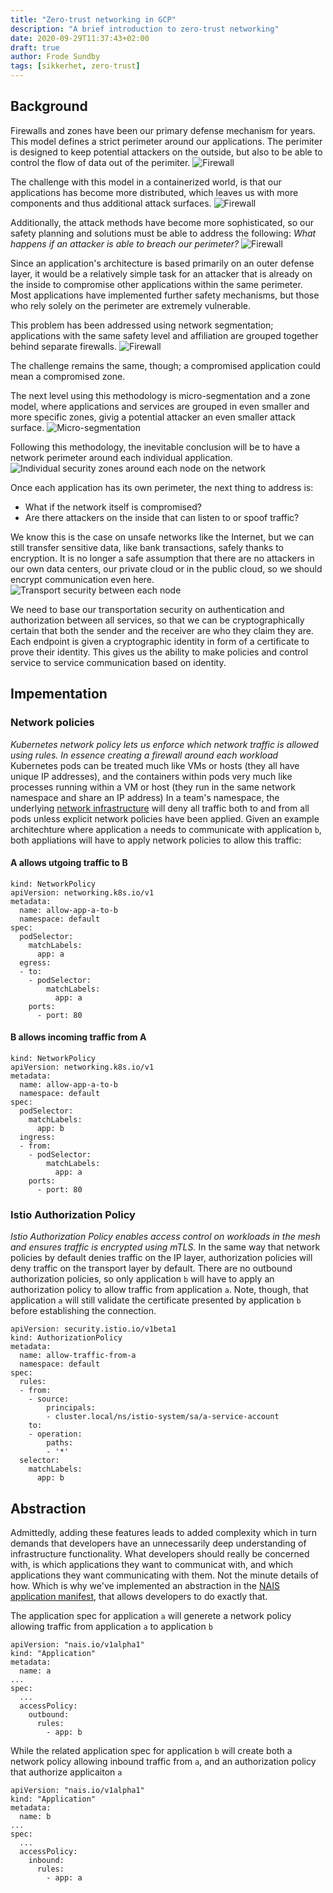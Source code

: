 ```yaml
---
title: "Zero-trust networking in GCP"
description: "A brief introduction to zero-trust networking"
date: 2020-09-29T11:37:43+02:00
draft: true
author: Frode Sundby
tags: [sikkerhet, zero-trust]
---
```


## Background
Firewalls and zones have been our primary defense mechanism for years. This model defines a strict perimeter around our applications. 
The perimiter is designed to keep potential attackers on the outside, but also to be able to control the flow of data out of the perimiter.
![Firewall](/blog/images/zero-trust-1.png)


The challenge with this model in a containerized world, is that our applications has become more distributed, which leaves us with more components and thus additional attack surfaces.
![Firewall](/blog/images/zero-trust-2.png)

Additionally, the attack methods have become more sophisticated, so our safety planning and solutions must be able to address the following: _What happens if an attacker is able to breach our perimeter?_
![Firewall](/blog/images/zero-trust-3.png)

Since an application's architecture is based primarily on an outer defense layer, it would be a relatively simple task
for an attacker that is already on the inside to compromise other applications within the same perimeter. Most
applications have implemented further safety mechanisms, but those who rely solely on the perimeter are
extremely vulnerable.

This problem has been addressed using network segmentation; applications with the same safety level and affiliation are grouped together behind separate firewalls.
![Firewall](/blog/images/zero-trust-4.png)

The challenge remains the same, though; a compromised application could mean a compromised zone.

The next level using this methodology is micro-segmentation and a zone model, where applications and services are grouped in even smaller and more specific zones, givig a potential attacker an even smaller attack surface.
![Micro-segmentation](/blog/images/zero-trust-5.png)

Following this methodology, the inevitable conclusion will be to have a network perimeter around each individual application.
![Individual security zones around each node on the network](/blog/images/zero-trust-6.png)

Once each application has its own perimeter, the next thing to address is:

* What if the network itself is compromised?
* Are there attackers on the inside that can listen to or spoof traffic?

We know this is the case on unsafe networks like the Internet, but we can still transfer sensitive data, like bank transactions, safely thanks to encryption.
It is no longer a safe assumption that there are no attackers in our own data centers, our private cloud or in the public cloud, so we should encrypt communication even here.
![Transport security between each node](/blog/images/zero-trust-7.png)

We need to base our transportation security on authentication and authorization between all services, so that we can be
cryptographically certain that both the sender and the receiver are who they claim they are. Each endpoint is given a
cryptographic identity in form of a certificate to prove their identity. This gives us the ability to make policies and
control service to service communication based on identity.

## Impementation
### Network policies
_Kubernetes network policy lets us enforce which network traffic is allowed using rules. In essence creating a firewall around each workload_
Kubernetes pods can be treated much like VMs or hosts (they all have unique IP addresses), and the containers within pods very much like processes running within a VM or host (they run in the same network namespace and share an IP address)
In a team's namespace, the underlying [network infrastructure](https://www.projectcalico.org/) will deny all traffic both to and from all pods unless explicit network policies have been applied.
Given an example architechture where application `a` needs to communicate with application `b`,  both appliations  will have to apply network policies to allow this traffic:

#### A allows utgoing traffic to B
```
kind: NetworkPolicy
apiVersion: networking.k8s.io/v1
metadata:
  name: allow-app-a-to-b
  namespace: default
spec:
  podSelector:
    matchLabels:
      app: a
  egress:
  - to:
    - podSelector:
        matchLabels:
          app: a
    ports:
      - port: 80
```
#### B allows incoming traffic from A
```
kind: NetworkPolicy
apiVersion: networking.k8s.io/v1
metadata:
  name: allow-app-a-to-b
  namespace: default
spec:
  podSelector:
    matchLabels:
      app: b
  ingress:
  - from:
    - podSelector:
        matchLabels:
          app: a
    ports:
      - port: 80

```

### Istio Authorization Policy
_Istio Authorization Policy enables access control on workloads in the mesh and ensures traffic is encrypted using mTLS._
In the same way that network policies by default denies traffic on the IP layer, authorization policies will deny traffic on the transport layer by default.
There are no outbound authorization policies, so only application `b` will have to apply an authorization policy to allow traffic from application `a`.
Note, though, that application `a` will still validate the certificate presented by application `b` before establishing the connection.

```
apiVersion: security.istio.io/v1beta1
kind: AuthorizationPolicy
metadata:
  name: allow-traffic-from-a
  namespace: default
spec:
  rules:
  - from:
    - source:
        principals:
        - cluster.local/ns/istio-system/sa/a-service-account
    to:
    - operation:
        paths:
        - '*'
  selector:
    matchLabels:
      app: b
```

## Abstraction
Admittedly, adding these features leads to added complexity which in turn demands that developers have an unnecessarily deep understanding of infrastructure functionality.
What developers should really be concerned with, is which applications they want to communicat with, and which applications they want communicating with them. Not the minute details of how.
Which is why we've implemented an abstraction in the [NAIS application manifest](https://doc.nais.io/nais-application/access-policy), that allows developers to do exactly that.

The application spec for application `a` will generete a network policy allowing traffic from application `a` to application `b`

```
apiVersion: "nais.io/v1alpha1"
kind: "Application"
metadata:
  name: a
...
spec:
  ...
  accessPolicy:
    outbound:
      rules:
        - app: b
```

While the related application spec for application `b` will create both a network policy allowing inbound traffic from `a`, and an authorization policy that authorize applicaiton `a`
```
apiVersion: "nais.io/v1alpha1"
kind: "Application"
metadata:
  name: b
...
spec:
  ...
  accessPolicy:
    inbound:
      rules:
        - app: a
```

